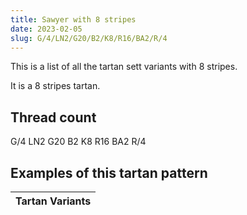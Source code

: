 ```yaml
---
title: Sawyer with 8 stripes
date: 2023-02-05
slug: G/4/LN2/G20/B2/K8/R16/BA2/R/4
---
```

This is a list of all the tartan sett variants with 8 stripes.

It is a 8 stripes tartan.


## Thread count
G/4 LN2 G20 B2 K8 R16 BA2 R/4

## Examples of this tartan pattern

| Tartan Variants |
|---------------|
